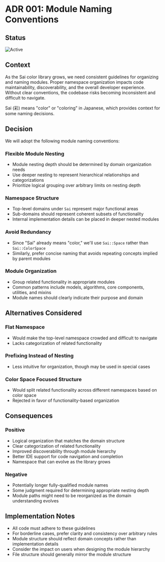 # ADR 001: Module Naming Conventions

## Status

![Active](https://img.shields.io/badge/Active-green?style=for-the-badge)

## Context

As the Sai color library grows, we need consistent guidelines for organizing and naming modules. Proper namespace
organization impacts code maintainability, discoverability, and the overall developer experience. Without clear
conventions, the codebase risks becoming inconsistent and difficult to navigate.

Sai (彩) means "color" or "coloring" in Japanese, which provides context for some naming decisions.

## Decision

We will adopt the following module naming conventions:

### Flexible Module Nesting

* Module nesting depth should be determined by domain organization needs
* Use deeper nesting to represent hierarchical relationships and categorizations
* Prioritize logical grouping over arbitrary limits on nesting depth

### Namespace Structure

* Top-level domains under `Sai` represent major functional areas
* Sub-domains should represent coherent subsets of functionality
* Internal implementation details can be placed in deeper nested modules

### Avoid Redundancy

* Since "Sai" already means "color," we'll use `Sai::Space` rather than `Sai::ColorSpace`
* Similarly, prefer concise naming that avoids repeating concepts implied by parent modules

### Module Organization

* Group related functionality in appropriate modules
* Common patterns include models, algorithms, core components, utilities, and mixins
* Module names should clearly indicate their purpose and domain

## Alternatives Considered

### Flat Namespace

* Would make the top-level namespace crowded and difficult to navigate
* Lacks categorization of related functionality

### Prefixing Instead of Nesting

* Less intuitive for organization, though may be used in special cases

### Color Space Focused Structure

* Would split related functionality across different namespaces based on color space
* Rejected in favor of functionality-based organization

## Consequences

### Positive

* Logical organization that matches the domain structure
* Clear categorization of related functionality
* Improved discoverability through module hierarchy
* Better IDE support for code navigation and completion
* Namespace that can evolve as the library grows

### Negative

* Potentially longer fully-qualified module names
* Some judgment required for determining appropriate nesting depth
* Module paths might need to be reorganized as the domain understanding evolves

## Implementation Notes

* All code must adhere to these guidelines
* For borderline cases, prefer clarity and consistency over arbitrary rules
* Module structure should reflect domain concepts rather than implementation details
* Consider the impact on users when designing the module hierarchy
* File structure should generally mirror the module structure